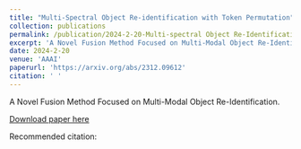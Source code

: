 ```yaml
---
title: "Multi-Spectral Object Re-identification with Token Permutation"
collection: publications
permalink: /publication/2024-2-20-Multi-spectral Object Re-Identification with Token Permutation
excerpt: 'A Novel Fusion Method Focused on Multi-Modal Object Re-Identification.'
date: 2024-2-20
venue: 'AAAI'
paperurl: 'https://arxiv.org/abs/2312.09612'
citation: ' '
---
```

A Novel Fusion Method Focused on Multi-Modal Object Re-Identification.

[Download paper here](https://arxiv.org/abs/2312.09612)

Recommended citation:  